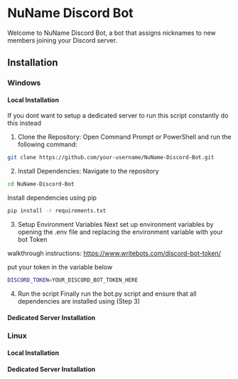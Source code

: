 # NuName Discord Bot
Welcome to NuName Discord Bot, a bot that assigns nicknames to new members joining your Discord server.


## Installation

### Windows

#### Local Installation
If you dont want to setup a dedicated server to run this script constantly do this instead

1. Clone the Repository: 
Open Command Prompt or PowerShell and run the following command:
```bash
git clone https://github.com/your-username/NuName-Discord-Bot.git
```

2. Install Dependencies:
Navigate to the repository
```bash
cd NuName-Discord-Bot
```

Install dependencies using pip
```bash
pip install -r requirements.txt
```

3. Setup Environment Variables
Next set up environment variables by opening the .env file and replacing the environment variable with your bot Token

walkthrough instructions: https://www.writebots.com/discord-bot-token/

put your token in the variable below 
```bash
DISCORD_TOKEN=YOUR_DISCORD_BOT_TOKEN_HERE
```

4. Run the script
Finally run the bot.py script and ensure that all dependencies are installed using (Step 3)



#### Dedicated Server Installation


### Linux

#### Local Installation

#### Dedicated Server Installation
